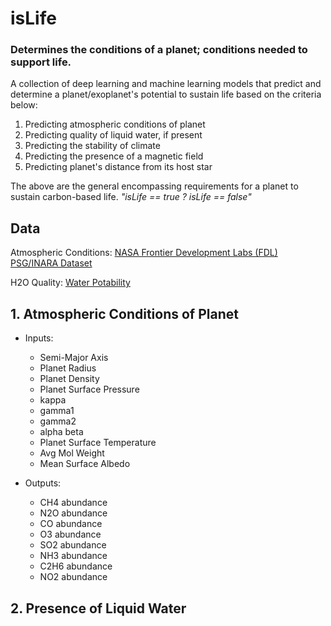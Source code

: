 # isLife
### Determines the conditions of a planet; conditions needed to support life.

A collection of deep learning and machine learning models that predict and determine a planet/exoplanet's potential to sustain life based on the criteria below:

1. Predicting atmospheric conditions of planet
2. Predicting quality of liquid water, if present
3. Predicting the stability of climate
4. Predicting the presence of a magnetic field
5. Predicting planet's distance from its host star

The above are the general encompassing requirements for a planet to sustain carbon-based life.
<i>"isLife == true ? isLife == false"</i>


## Data

Atmospheric Conditions: [NASA Frontier Development Labs (FDL) PSG/INARA Dataset](https://exoplanetarchive.ipac.caltech.edu/cgi-bin/FDL/nph-fdl?psg)

H2O Quality: [Water Potability](https://www.kaggle.com/datasets/adityakadiwal/water-potability)


## 1. Atmospheric Conditions of Planet

- Inputs: 
    - Semi-Major Axis	
    - Planet Radius	
    - Planet Density	
    - Planet Surface Pressure	
    - kappa	
    - gamma1	
    - gamma2	
    - alpha	beta	
    - Planet Surface Temperature
    - Avg Mol Weight	
    - Mean Surface Albedo

- Outputs:
    - CH4 abundance	
    - N2O abundance	
    - CO abundance	
    - O3 abundance	
    - SO2 abundance	
    - NH3 abundance	
    - C2H6 abundance	
    - NO2 abundance	


## 2. Presence of Liquid Water
